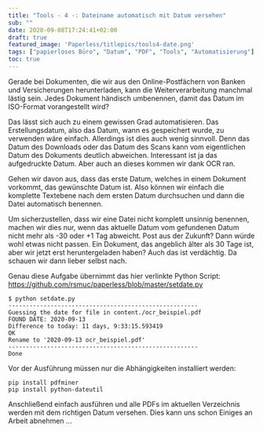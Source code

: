 ```yaml
---
title: "Tools - 4 -: Dateiname automatisch mit Datum versehen"
sub: ""
date: 2020-09-08T17:24:41+02:00
draft: true
featured_image: 'Paperless/titlepics/tools4-date.png'
tags: ["papierloses Büro", "Datum", "PDF", "Tools", "Automatisierung"]
toc: true
---
```


Gerade bei Dokumenten, die wir aus den Online-Postfächern von Banken und Versicherungen herunterladen, kann die Weiterverarbeitung manchmal lästig sein. Jedes Dokument händisch umbenennen, damit das Datum im ISO-Format vorangestellt wird?

Das lässt sich auch zu einem gewissen Grad automatisieren. Das Erstellungsdatum, also das Datum, wann es gespeichert wurde, zu verwenden wäre einfach. Allerdings ist dies auch wenig sinnvoll. Denn das Datum des Downloads oder das Datum des Scans kann vom eigentlichen Datum des Dokuments deutlich abweichen. Interessant ist ja das aufgedruckte Datum. Aber auch an dieses kommen wir dank OCR ran.

Gehen wir davon aus, dass das erste Datum, welches in einem Dokument vorkommt, das gewünschte Datum ist. Also können wir einfach die komplette Textebene nach dem ersten Datum durchsuchen und dann die Datei automatisch benennen.

Um sicherzustellen, dass wir eine Datei nicht komplett unsinnig benennen, machen wir dies nur, wenn das aktuelle Datum vom gefundenen Datum nicht mehr als -30 oder +1 Tag abweicht. Post aus der Zukunft? Dann würde wohl etwas nicht passen. Ein Dokument, das angeblich älter als 30 Tage ist, aber wir jetzt erst heruntergeladen haben? Auch das ist verdächtig. Da schauen wir dann lieber selbst nach.

Genau diese Aufgabe übernimmt das hier verlinkte Python Script: <https://github.com/rsmuc/paperless/blob/master/setdate.py>

	$ python setdate.py 
	------------------------------------------------------
	Guessing the date for file in content./ocr_beispiel.pdf
	FOUND DATE: 2020-09-13
	Difference to today: 11 days, 9:33:15.593419
	OK
	Rename to '2020-09-13 ocr_beispiel.pdf'
	------------------------------------------------------
	Done


Vor der Ausführung müssen nur die Abhängigkeiten installiert werden:

	pip install pdfminer
	pip install python-dateutil


Anschließend einfach ausführen und alle PDFs im aktuellen Verzeichnis werden mit dem richtigen Datum versehen. Dies kann uns schon Einiges an Arbeit abnehmen ...